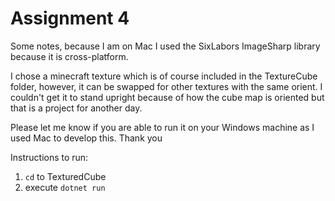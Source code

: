 # Assignment 4

Some notes, because I am on Mac I used the SixLabors ImageSharp library because it is cross-platform.

I chose a minecraft texture which is of course included in the TextureCube folder, however, it can be swapped for other textures with the same orient. I couldn't get it to stand upright because of how the cube map is oriented but that is a project for another day.

Please let me know if you are able to run it on your Windows machine as I used Mac to develop this. Thank you

Instructions to run:

1. `cd` to TexturedCube
2. execute `dotnet run`